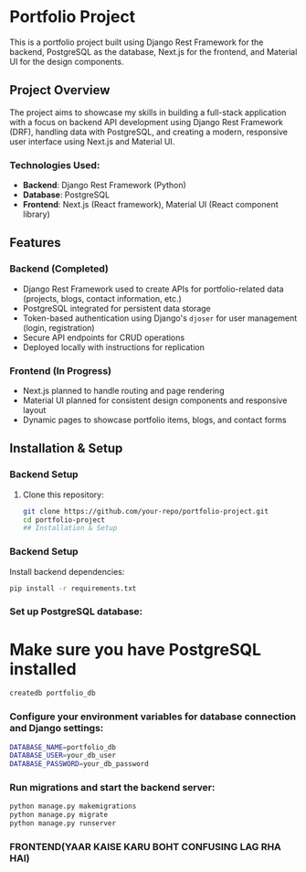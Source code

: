 # Portfolio Project

This is a portfolio project built using Django Rest Framework for the backend, PostgreSQL as the database, Next.js for the frontend, and Material UI for the design components.

## Project Overview

The project aims to showcase my skills in building a full-stack application with a focus on backend API development using Django Rest Framework (DRF), handling data with PostgreSQL, and creating a modern, responsive user interface using Next.js and Material UI.

### Technologies Used:

- **Backend**: Django Rest Framework (Python)
- **Database**: PostgreSQL
- **Frontend**: Next.js (React framework), Material UI (React component library)

## Features

### Backend (Completed)
- Django Rest Framework used to create APIs for portfolio-related data (projects, blogs, contact information, etc.)
- PostgreSQL integrated for persistent data storage
- Token-based authentication using Django's `djoser` for user management (login, registration)
- Secure API endpoints for CRUD operations
- Deployed locally with instructions for replication

### Frontend (In Progress)
- Next.js planned to handle routing and page rendering
- Material UI planned for consistent design components and responsive layout
- Dynamic pages to showcase portfolio items, blogs, and contact forms

## Installation & Setup

### Backend Setup

1. Clone this repository:
   ```bash
   git clone https://github.com/your-repo/portfolio-project.git
   cd portfolio-project
   ## Installation & Setup

### Backend Setup

Install backend dependencies:

```bash
pip install -r requirements.txt
```
### Set up PostgreSQL database:

# Make sure you have PostgreSQL installed
```bash
createdb portfolio_db
```
### Configure your environment variables for database connection and Django settings:
```bash
DATABASE_NAME=portfolio_db
DATABASE_USER=your_db_user
DATABASE_PASSWORD=your_db_password
```

### Run migrations and start the backend server:
```bash
python manage.py makemigrations
python manage.py migrate
python manage.py runserver
```

### FRONTEND(YAAR KAISE KARU BOHT CONFUSING LAG RHA HAI)
